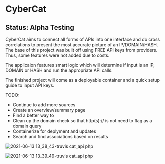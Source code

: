 # CyberCat
## Status: Alpha Testing
CyberCat aims to connect all forms of APIs into one interface and do cross correlations to present the most accurate picture of an IP/DOMAIN/HASH. The base of this project was built off using FREE API keys from providers. Thus, some features were not added due to costs.

The applicaion features smart logic which will determine if input is an IP, DOMAIN or HASH and run the appropriate API calls. 

The finished project will come as a deployable container and a quick setup guide to input API keys.

TODO:
- Continue to add more sources
- Create an overview/summary page
- Find a better way to 
- Clean up the domain check so that http(s):// is not need to flag as a domain query
- Containerize for deplyment and updates
- Search and find associations based on results

![2021-06-13 13_38_43-truvis cat_api php](https://user-images.githubusercontent.com/23244379/121816983-c2a36100-cc4c-11eb-8cd5-ddd1326476ca.png)

![2021-06-13 13_39_49-truvis cat_api php](https://user-images.githubusercontent.com/23244379/121817006-d9e24e80-cc4c-11eb-8973-aad5263a4e19.png)
